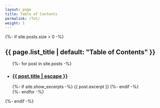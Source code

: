 ```yaml
---
layout: page
title: Table of Contents
permalink: /ToC/
weight: 1
---
```


<div class="page">
  {%- if site.posts.size > 0 -%}
    <h2 class="post-list-heading">{{ page.list_title | default: "Table of Contents" }}</h2>
    <ul class="post-list">
      {%- for post in site.posts -%}
      <li>
        <h3>
          <a class="post-link" href="{{ post.url | relative_url }}">
            {{ post.title | escape }}
          </a>
        </h3>
        {%- if site.show_excerpts -%}
          {{ post.excerpt }}
        {%- endif -%}
      </li>
      {%- endfor -%}
    </ul>
    {%- endif -%}
</div>

